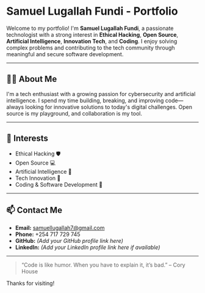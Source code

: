 # Samuel Lugallah Fundi - Portfolio

Welcome to my portfolio! I'm **Samuel Lugallah Fundi**, a passionate technologist with a strong interest in **Ethical Hacking**, **Open Source**, **Artificial Intelligence**, **Innovation Tech**, and **Coding**. I enjoy solving complex problems and contributing to the tech community through meaningful and secure software development.

---

## 👨‍💻 About Me

I'm a tech enthusiast with a growing passion for cybersecurity and artificial intelligence. I spend my time building, breaking, and improving code—always looking for innovative solutions to today's digital challenges. Open source is my playground, and collaboration is my tool.

---

## 🧠 Interests

- Ethical Hacking 🛡️  
- Open Source 💻  
- Artificial Intelligence 🤖  
- Tech Innovation 🚀  
- Coding & Software Development 🔧

---

## 📫 Contact Me

- **Email:** [samuellugallah7@gmail.com](mailto:samuellugallah7@gmail.com)  
- **Phone:** +254 717 729 745  
- **GitHub:** *(Add your GitHub profile link here)*  
- **LinkedIn:** *(Add your LinkedIn profile link here if available)*

---

> “Code is like humor. When you have to explain it, it’s bad.” – Cory House

Thanks for visiting!
